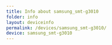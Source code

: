 ```yaml
---
title: Info about samsung_smt-g3010
folder: info
layout: deviceinfo
permalink: /devices/samsung_smt-g3010/
device: samsung_smt-g3010
---
```

